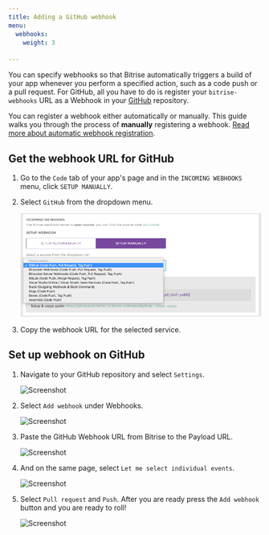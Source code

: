 ```yaml
---
title: Adding a GitHub webhook
menu:
  webhooks:
    weight: 3

---
```

You can specify webhooks so that Bitrise automatically triggers a build of your app whenever you perform a specified action, such as a code push or a pull request. For GitHub, all you have to do is register your `bitrise-webhooks` URL as a Webhook in your [GitHub](https://www.github.com) repository.

You can register a webhook either automatically or manually. This guide walks you through the process of __manually__ registering a webhook. [Read more about automatic webhook registration](/webhooks/index#setting-up-incoming-webhooks-automatically/).  

## Get the webhook URL for GitHub

1. Go to the `Code` tab of your app's page and in the `INCOMING WEBHOOKS` menu, click `SETUP MANUALLY`.

1. Select `GitHub` from the dropdown menu.

    ![Screenshot](/img/github-webhook-1.png)

1. Copy the webhook URL for the selected service.

## Set up webhook on GitHub

1. Navigate to your GitHub repository and select `Settings`.

    ![Screenshot](/img/webhooks/github-webhook-2.png)

1. Select `Add webhook` under Webhooks.

    ![Screenshot](/img/webhooks/github-webhook-3.png)

1. Paste the GitHub Webhook URL from Bitrise to the Payload URL.

    ![Screenshot](/img/webhooks/github-webhook-4.png)

1. And on the same page, select `Let me select individual events`.

    ![Screenshot](/img/webhooks/github-webhook-5.png)

1. Select `Pull request` and `Push`. After you are ready press the `Add webhook` button and you are ready to roll!

    ![Screenshot](/img/webhooks/github-webhook-6.png)